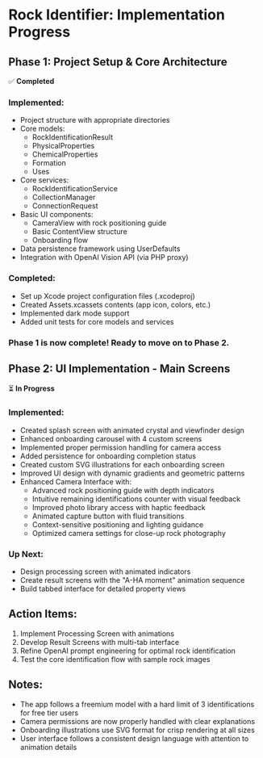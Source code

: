 # Rock Identifier: Implementation Progress

## Phase 1: Project Setup & Core Architecture
✅ **Completed**

### Implemented:
- Project structure with appropriate directories
- Core models:
  - RockIdentificationResult
  - PhysicalProperties
  - ChemicalProperties
  - Formation
  - Uses
- Core services:
  - RockIdentificationService
  - CollectionManager
  - ConnectionRequest
- Basic UI components:
  - CameraView with rock positioning guide
  - Basic ContentView structure
  - Onboarding flow
- Data persistence framework using UserDefaults
- Integration with OpenAI Vision API (via PHP proxy)

### Completed:
- Set up Xcode project configuration files (.xcodeproj)
- Created Assets.xcassets contents (app icon, colors, etc.)
- Implemented dark mode support
- Added unit tests for core models and services

### Phase 1 is now complete! Ready to move on to Phase 2.

## Phase 2: UI Implementation - Main Screens
⏳ **In Progress**

### Implemented:
- Created splash screen with animated crystal and viewfinder design
- Enhanced onboarding carousel with 4 custom screens
- Implemented proper permission handling for camera access
- Added persistence for onboarding completion status
- Created custom SVG illustrations for each onboarding screen
- Improved UI design with dynamic gradients and geometric patterns
- Enhanced Camera Interface with:
  - Advanced rock positioning guide with depth indicators
  - Intuitive remaining identifications counter with visual feedback
  - Improved photo library access with haptic feedback
  - Animated capture button with fluid transitions
  - Context-sensitive positioning and lighting guidance
  - Optimized camera settings for close-up rock photography

### Up Next:
- Design processing screen with animated indicators
- Create result screens with the "A-HA moment" animation sequence
- Build tabbed interface for detailed property views

## Action Items:
1. Implement Processing Screen with animations
2. Develop Result Screens with multi-tab interface
3. Refine OpenAI prompt engineering for optimal rock identification
4. Test the core identification flow with sample rock images

## Notes:
- The app follows a freemium model with a hard limit of 3 identifications for free tier users
- Camera permissions are now properly handled with clear explanations
- Onboarding illustrations use SVG format for crisp rendering at all sizes
- User interface follows a consistent design language with attention to animation details
